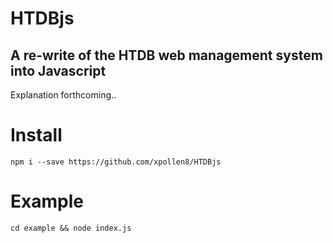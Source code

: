 # HTDBjs

## A re-write of the HTDB web management system into Javascript

Explanation forthcoming..

# Install

```
npm i --save https://github.com/xpollen8/HTDBjs
```

# Example

```
cd example && node index.js
```
